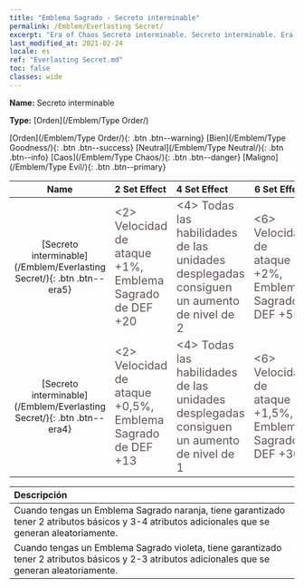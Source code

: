 ```yaml
---
title: "Emblema Sagrado - Secreto interminable"
permalink: /Emblem/Everlasting Secret/
excerpt: "Era of Chaos Secreto interminable. Secreto interminable. Era of Chaos Emblema Sagrado Secreto interminable. Era of Chaos Orden Secreto interminable"
last_modified_at: 2021-02-24
locale: es
ref: "Everlasting Secret.md"
toc: false
classes: wide
---
```


 **Name:** Secreto interminable

 **Type:** [Orden](/Emblem/Type Order/)

  [Orden](/Emblem/Type Order/){: .btn .btn--warning}   [Bien](/Emblem/Type Goodness/){: .btn .btn--success}   [Neutral](/Emblem/Type Neutral/){: .btn .btn--info}   [Caos](/Emblem/Type Chaos/){: .btn .btn--danger}   [Maligno](/Emblem/Type Evil/){: .btn .btn--primary} 

  |         Name            |    2 Set Effect    |   4 Set Effect   | 6 Set Effect   | 
  |:-----------------------:|:-------------------|:-----------------|----------------| 
  | [Secreto interminable](/Emblem/Everlasting Secret/){: .btn .btn--era5} | <span style="color: #645252;font-size:20px">&lt;2&gt; Velocidad de ataque +1%, Emblema Sagrado de DEF +20</span> | <span style="color: #645252;font-size:20px">&lt;4&gt; Todas las habilidades de las unidades desplegadas consiguen un aumento de nivel de 2</span> | <span style="color: #645252;font-size:20px">&lt;6&gt; Velocidad de ataque +2%, Emblema Sagrado DEF +55</span> | 
  | [Secreto interminable](/Emblem/Everlasting Secret/){: .btn .btn--era4} | <span style="color: #645252;font-size:20px">&lt;2&gt; Velocidad de ataque +0,5%, Emblema Sagrado de DEF +13</span> | <span style="color: #645252;font-size:20px">&lt;4&gt; Todas las habilidades de las unidades desplegadas consiguen un aumento de nivel de 1</span> | <span style="color: #645252;font-size:20px">&lt;6&gt; Velocidad de ataque +1,5%, Emblema Sagrado DEF +30</span> | 

  |         Descripción            | 
  |:-------------------------------|
  | Cuando tengas un Emblema Sagrado naranja, tiene garantizado tener 2 atributos básicos y 3-4 atributos adicionales que se generan aleatoriamente. |
  | Cuando tengas un Emblema Sagrado violeta, tiene garantizado tener 2 atributos básicos y 2-3 atributos adicionales que se generan aleatoriamente. |
